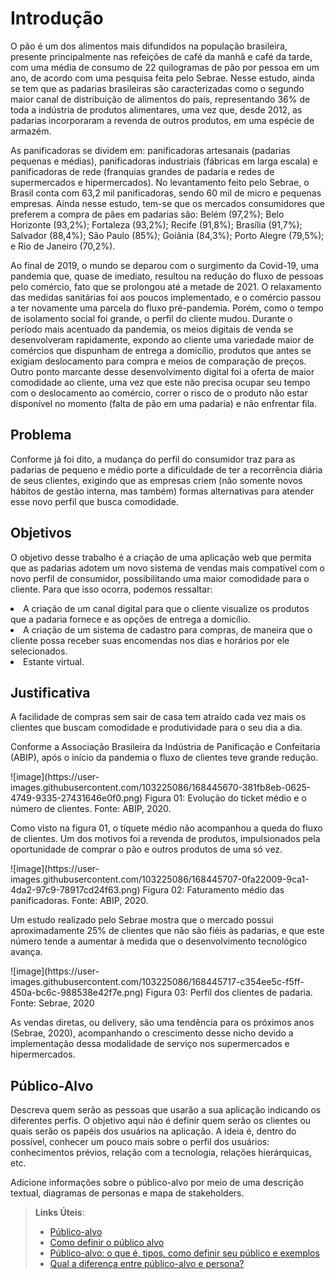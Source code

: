 # Introdução

<P>O pão é um dos alimentos mais difundidos na população brasileira, presente principalmente nas refeições de café da manhã e café da tarde, com uma média de consumo de 22 quilogramas de pão por pessoa em um ano, de acordo com uma pesquisa feita pelo Sebrae. Nesse estudo, ainda se tem que as padarias brasileiras são caracterizadas como o segundo maior canal de distribuição de alimentos do país, representando 36% de toda a indústria de produtos alimentares, uma vez que, desde 2012, as padarias incorporaram a revenda de outros produtos, em uma espécie de armazém.</P>
<P>As panificadoras se dividem em: panificadoras artesanais (padarias pequenas e médias), panificadoras industriais (fábricas em larga escala) e panificadoras de rede (franquias grandes de padaria e redes de supermercados e hipermercados). No levantamento feito pelo Sebrae, o Brasil conta com 63,2 mil panificadoras, sendo 60 mil de micro e pequenas empresas. Ainda nesse estudo, tem-se que os mercados consumidores que preferem a compra de pães em padarias são: Belém (97,2%); Belo Horizonte (93,2%); Fortaleza (93,2%); Recife (91,8%); Brasília (91,7%); Salvador (88,4%); São Paulo (85%); Goiânia (84,3%); Porto Alegre (79,5%); e Rio de Janeiro (70,2%).</P>
<P>Ao final de 2019, o mundo se deparou com o surgimento da Covid-19, uma pandemia que, quase de imediato, resultou na redução do fluxo de pessoas pelo comércio, fato que se prolongou até a metade de 2021. O relaxamento das medidas sanitárias foi aos poucos implementado, e o comércio passou a ter novamente uma parcela do fluxo pré-pandemia. Porém, como o tempo de isolamento social foi grande, o perfil do cliente mudou. Durante o período mais acentuado da pandemia, os meios digitais de venda se desenvolveram rapidamente, expondo ao cliente uma variedade maior de comércios que dispunham de entrega a domicílio, produtos que antes se exigiam deslocamento para compra e meios de comparação de preços. Outro ponto marcante desse desenvolvimento digital foi a oferta de maior comodidade ao cliente, uma vez que este não precisa ocupar seu tempo com o deslocamento ao comércio, correr o risco de o produto não estar disponível no momento (falta de pão em uma padaria) e não enfrentar fila.</P>


## Problema

<P>Conforme já foi dito, a mudança do perfil do consumidor traz para as padarias de pequeno e médio porte a dificuldade de ter a recorrência diária de seus clientes, exigindo que as empresas criem (não somente novos hábitos de gestão interna, mas também) formas alternativas para atender esse novo perfil que busca comodidade.</P>

## Objetivos

<P>O objetivo desse trabalho é a criação de uma aplicação web que permita que as padarias adotem um novo sistema de vendas mais compatível com o novo perfil de consumidor, possibilitando uma maior comodidade para o cliente. Para que isso ocorra, podemos ressaltar:</P>

<LI> A criação de um canal digital para que o cliente visualize os produtos que a padaria fornece e as opções de entrega a domicílio.
<LI>	A criação de um sistema de cadastro para compras, de maneira que o cliente possa receber suas encomendas nos dias e horários por ele selecionados.
<LI>	Estante virtual.


## Justificativa

<P>A facilidade de compras sem sair de casa tem atraído cada vez mais os clientes que buscam comodidade e produtividade para o seu dia a dia.</P>
<p>Conforme a Associação Brasileira da Indústria de Panificação e Confeitaria (ABIP), após o início da pandemia o fluxo de clientes teve grande redução.</p>
 ![image](https://user-images.githubusercontent.com/103225086/168445670-381fb8eb-0625-4749-9335-27431646e0f0.png)
 Figura 01: Evolução do ticket médio e o número de clientes. Fonte: ABIP, 2020.
<p>Como visto na figura 01, o tíquete médio não acompanhou a queda do fluxo de clientes. Um dos motivos foi a revenda de produtos, impulsionados pela oportunidade de comprar o pão e outros produtos de uma só vez.</p>
 ![image](https://user-images.githubusercontent.com/103225086/168445707-0fa22009-9ca1-4da2-97c9-78917cd24f63.png)
Figura 02: Faturamento médio das panificadoras. Fonte: ABIP, 2020.
<p>Um estudo realizado pelo Sebrae mostra que o mercado possui aproximadamente 25% de clientes que não são fiéis às padarias, e que este número tende a aumentar à medida que o desenvolvimento tecnológico avança. </p>
 ![image](https://user-images.githubusercontent.com/103225086/168445717-c354ee5c-f5ff-450a-bc6c-988538e42f7e.png)
Figura 03: Perfil dos clientes de padaria. Fonte: Sebrae, 2020
 <p>As vendas diretas, ou delivery, são uma tendência para os próximos anos (Sebrae, 2020), acompanhando o crescimento desse nicho devido a implementação dessa modalidade de serviço nos supermercados e hipermercados.  </p>
 

## Público-Alvo

Descreva quem serão as pessoas que usarão a sua aplicação indicando os diferentes perfis. O objetivo aqui não é definir quem serão os clientes ou quais serão os papéis dos usuários na aplicação. A ideia é, dentro do possível, conhecer um pouco mais sobre o perfil dos usuários: conhecimentos prévios, relação com a tecnologia, relações
hierárquicas, etc.

Adicione informações sobre o público-alvo por meio de uma descrição textual, diagramas de personas e mapa de stakeholders.

> **Links Úteis**:
> - [Público-alvo](https://blog.hotmart.com/pt-br/publico-alvo/)
> - [Como definir o público alvo](https://exame.com/pme/5-dicas-essenciais-para-definir-o-publico-alvo-do-seu-negocio/)
> - [Público-alvo: o que é, tipos, como definir seu público e exemplos](https://klickpages.com.br/blog/publico-alvo-o-que-e/)
> - [Qual a diferença entre público-alvo e persona?](https://rockcontent.com/blog/diferenca-publico-alvo-e-persona/)
